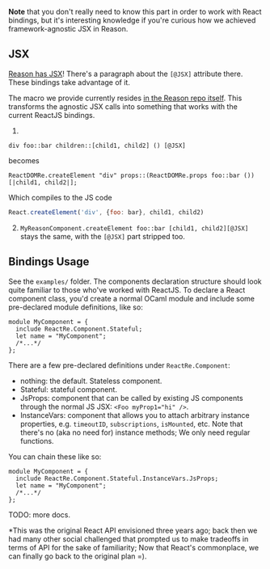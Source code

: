 **Note** that you don't really need to know this part in order to work with React bindings, but it's interesting knowledge if you're curious how we achieved framework-agnostic JSX in Reason.

## JSX
[Reason has JSX](http://facebook.github.io/reason/#diving-deeper-jsx)! There's a paragraph about the `[@JSX]` attribute there. These bindings take advantage of it.

The macro we provide currently resides [in the Reason repo itself](https://github.com/facebook/reason/blob/77ede651424fa6d238d98a13142a888765537978/src/reactjs_jsx_ppx.ml). This transforms the agnostic JSX calls into something that works with the current ReactJS bindings.

1.
  ```re
  div foo::bar children::[child1, child2] () [@JSX]
  ```
  becomes
  ```re
  ReactDOMRe.createElement "div" props::(ReactDOMRe.props foo::bar ()) [|child1, child2|];
  ```
  Which compiles to the JS code
  ```js
  React.createElement('div', {foo: bar}, child1, child2)
  ```

2. `MyReasonComponent.createElement foo::bar [child1, child2][@JSX]` stays the same, with the `[@JSX]` part stripped too.

## Bindings Usage

See the `examples/` folder. The components declaration structure should look quite familiar to those who've worked with ReactJS. To declare a React component class, you'd create a normal OCaml module and include some pre-declared module definitions, like so:

```reason
module MyComponent = {
  include ReactRe.Component.Stateful;
  let name = "MyComponent";
  /*...*/
};
```

There are a few pre-declared definitions under `ReactRe.Component`:

- nothing: the default. Stateless component.
- Stateful: stateful component.
- JsProps: component that can be called by existing JS components through the normal JS JSX: `<Foo myProp1="hi" />`.
- InstanceVars: component that allows you to attach arbitrary instance properties, e.g. `timeoutID`, `subscriptions`, `isMounted`, etc. Note that there's no (aka no need for) instance methods; We only need regular functions.

You can chain these like so:

```reason
module MyComponent = {
  include ReactRe.Component.Stateful.InstanceVars.JsProps;
  let name = "MyComponent";
  /*...*/
};
```

TODO: more docs.


*This was the original React API envisioned three years ago; back then we had many other social challenged that prompted us to make tradeoffs in terms of API for the sake of familiarity; Now that React's commonplace, we can finally go back to the original plan =).
